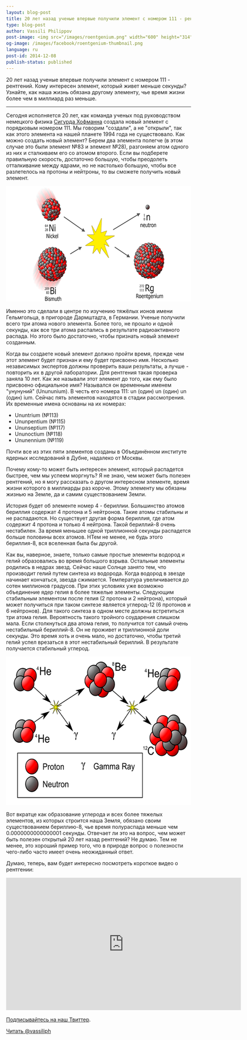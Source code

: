 ```yaml
---
layout: blog-post
title: 20 лет назад ученые впервые получили элемент с номером 111 - рентгений
type: blog-post
author: Vassili Philippov
post-image: <img src="/images/roentgenium.png" width="600" height="314" alt="Рентгений">
og-image: /images/facebook/roentgenium-thumbnail.png
language: ru
post-id: 2014-12-08
publish-status: published
---
```

20 лет назад ученые впервые получили элемент с номером 111 - рентгений. Кому интересен элемент, который живет меньше секунды? Узнайте, как наша жизнь обязана другому элементу, чье время жизни более чем в миллиард раз меньше. 
<!-- more -->

---
Сегодня исполняется 20 лет, как команда ученых под руководством немецкого физика <a href="http://en.wikipedia.org/wiki/Sigurd_Hofmann">Сигурда Хофманна</a> создала новый элемент с порядковым номером 111. Мы говорим "создали", а не "открыли", так как этого элемента на нашей планете 1994 года не существовало. Как можно создать новый элемент? Берем два элемента полегче (в этом случае это были элемент №83 и элемент №28), разгоняем атом одного из них и сталкиваем его со атомом второго. Если вы подберете правильную скорость, достаточно большую, чтобы преодолеть отталкивание между ядрами, но не настолько большую, чтобы все разлетелось на протоны и нейтроны, то вы сможете получить новый элемент.

<img src="/images/roentgenium.png" width="600" height="314" alt="Рентгений">

Именно это сделали в центре по изучению тяжёлых ионов имени Гельмгольца, в пригороде Дармштадта, в Германии. Ученые получили всего три атома нового элемента. Более того, не прошло и одной секунды, как все три атома распались в результате радиоактивного распада. Но этого было достаточно, чтобы признать новый элемент созданным.

Когда вы создаете новый элемент должно пройти время, прежде чем этот элемент будет признан и ему будет присвоено имя. Несколько независимых экспертов должны проверить ваши результаты, а лучше - повторить их в другой лаборатории. Для рентгения такая проверка заняла 10 лет. Как же называли этот элемент до того, как ему было присвоено официальное имя? Назывался он временным именем "унунуний" (Unununium). В честь его номера 111: un (один) un (один) un (один) ium. Сейчас пять элементов находятся в стадии рассмотрения. Их временные имена основаны на их номерах:

* Ununtrium (№113)
* Ununpentium (№115)
* Ununseptium (№117)
* Ununoctium (№118)
* Ununennium (№119)

Почти все из этих пяти элементов созданы в Объединённом институте ядерных исследований в Дубне, надалеко от Москвы. 

Почему кому-то может быть интересен элемент, который распадется быстрее, чем мы успеем моргнуть? Я не знаю, чем может быть полезен рентгений, но я могу рассказать о другом интересном элементе, время жизни которого в миллиарды раз короче. Этому элементу мы обязаны жизнью на Земле, да и самим существованием Земли. 

История будет об элементе номер 4 - бериллии. Большинство атомов бериллия содержат 4 протона и 5 нейтронов. Такие атомы стабильны и не распадаются. Но существует другая форма бериллия, где атом содержит 4 протона и только 4 нейтрона. Такой бериллий-8 очень нестабилен. За время меньшее одной триллионной секунды распадется больше половины всех атомов. НТем не менее, не будь этого бериллия-8, вся вселенная была бы другой.

Как вы, наверное, знаете, только самые простые элементы водород и гелий образовались во время большого взрыва. Остальные элементы родились в недрах звезд. Сейчас наше Солнце занято тем, что производит гелий путем синтеза из водорода. Когда водород в звезде начинает кончаться, звезда сжимается. Температура увеличивается до сотен миллионов градусов. При этих условиях уже возможно объединение ядер гелия в более тяжелые элементы. Следующим стабильным элементом после гелия (2 протона и 2 нейтрона), который может получиться при таком синтезе является углерод-12 (6 протонов и 6 нейтронов). Для такого синтеза в одном месте должны встретиться три атома гелия. Вероятность такого тройного соударения слишком мала. Если столкнуться два атома гелия, то получится тот самый очень нестабильный бериллий-8. Он не проживет и триллионной доли секунды. Это время хоть и очень мало, но достаточно, чтобы третий гелий успел врезаться в этот нестабильный бериллий. В результате получается стабильный углерод.

<img src="/images/carbon-synthesis.png" width="600" height="403" alt="Carbon synthesis">

Вот вкратце как образование углерода и всех более тяжелых элементов, из которых строится наша Земля, обязано своим существованием бериллию-8, чье время полураспада меньше чем 0.0000000000000001 секунды. Отвечает ли это на вопрос, чем может быть полезен открытый 20 лет назад рентгений? Не думаю. Тем не менее, это хороший пример того, что в природе вопрос о полезности чего-либо часто имеет очень неожиданный ответ. 

Думаю, теперь, вам будет интересно посмотреть короткое видео о рентгении:

<iframe width="640" height="360" src="http://www.youtube.com/embed/MTq1hzhCF0g?rel=0" frameborder="0" allowfullscreen></iframe>

<br/>

<a href="https://twitter.com/MelScienceRU">Подписывайтесь на наш Твиттер</a>.

<!-- Begin Twitter follow -->
<a href="https://twitter.com/MelScienceRU" class="twitter-follow-button" data-show-count="false" data-lang="ru" data-size="large">Читать @vassiliph</a>
<script>!function(d,s,id){var js,fjs=d.getElementsByTagName(s)[0],p=/^http:/.test(d.location)?'http':'https';if(!d.getElementById(id)){js=d.createElement(s);js.id=id;js.src=p+'://platform.twitter.com/widgets.js';fjs.parentNode.insertBefore(js,fjs);}}(document, 'script', 'twitter-wjs');</script>
<!-- End Twitter follow -->
